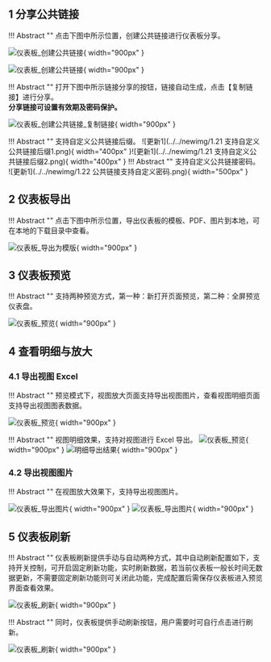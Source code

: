 ## 1 分享公共链接

!!! Abstract ""
	点击下图中所示位置，创建公共链接进行仪表板分享。

![仪表板_创建公共链接](../img/dashboard_generation/仪表板进行分享.png){ width="900px" }

![仪表板_创建公共链接](../img/dashboard_generation/创建公共链接.png){ width="900px" }

!!! Abstract ""
	打开下图中所示链接分享的按钮，链接自动生成，点击【复制链接】进行分享。  
	**分享链接可设置有效期及密码保护。**

![仪表板_创建公共链接_复制链接](../img/dashboard_generation/设置公共链接.png){ width="900px" }

!!! Abstract ""
	支持自定义公共链接后缀。
![更新1](../../newimg/1.21 支持自定义公共链接后缀1.png){ width="400px" }![更新1](../../newimg/1.21 支持自定义公共链接后缀2.png){ width="400px" }
!!! Abstract ""
	支持自定义公共链接密码。
![更新1](../../newimg/1.22 公共链接支持自定义密码.png){ width="500px" }



## 2 仪表板导出

!!! Abstract ""
	点击下图中所示位置，导出仪表板的模板、PDF、图片到本地，可在本地的下载目录中查看。

![仪表板_导出为模版](../img/dashboard_generation/仪表板导出.png){ width="900px" }

## 3 仪表板预览

!!! Abstract ""
	支持两种预览方式，第一种：新打开页面预览，第二种：全屏预览仪表盘。

![仪表板_预览](../img/dashboard_generation/仪表板预览.png){ width="900px" }

## 4 查看明细与放大

### 4.1 导出视图 Excel

!!! Abstract ""
	预览模式下，视图放大页面支持导出视图图片，查看视图明细页面支持导出视图图表数据。

![仪表板_预览](../img/dashboard_generation/查看明细和放大.png){ width="900px" }  



!!! Abstract ""
	视图明细效果，支持对视图进行 Excel 导出。
![仪表板_预览](../img/dashboard_generation/查看明细.png){ width="900px" }
![明细导出结果](../img/dashboard_generation/视图导出.png){ width="900px" }

### 4.2 导出视图图片

!!! Abstract ""
	在视图放大效果下，支持导出视图图片。

![仪表板_导出图片](../img/dashboard_generation/进行放大.png){ width="900px" }
![仪表板_导出图片](../img/dashboard_generation/放大导出图片.png){ width="900px" }


## 5 仪表板刷新

!!! Abstract ""
	仪表板刷新提供手动与自动两种方式，其中自动刷新配置如下，支持开关控制，可开启固定刷新功能，实时刷新数据，若当前仪表板一般长时间无数据更新，不需要固定刷新功能则可关闭此功能，完成配置后需保存仪表板进入预览界面查看效果。

![仪表板_刷新](../img/dashboard_generation/仪表板刷新频率.png){ width="900px" }

!!! Abstract ""
	同时，仪表板提供手动刷新按钮，用户需要时可自行点击进行刷新。

![仪表板_刷新](../img/dashboard_generation/进行刷新.png){ width="900px" }


